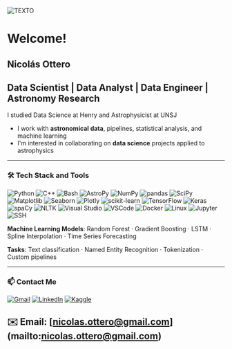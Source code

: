 ![TEXTO](nico-ottero/NGC1097.png)


# Welcome!

## Nicolás Ottero

## Data Scientist | Data Analyst | Data Engineer | Astronomy Research

I studied Data Science at Henry and Astrophysicist at UNSJ
- I work with **astronomical data**, pipelines, statistical analysis, and machine learning  
- I'm interested in collaborating on **data science** projects applied to astrophysics

---
### 🛠  Tech Stack and Tools

![Python](https://img.shields.io/badge/Python-3670A0?style=for-the-badge&logo=python&logoColor=ffdd54) ![C++](https://img.shields.io/badge/C++-00599C?style=for-the-badge&logo=cplusplus&logoColor=white) ![Bash](https://img.shields.io/badge/Bash-121011?style=for-the-badge&logo=gnubash&logoColor=white) ![AstroPy](https://img.shields.io/badge/AstroPy-ffcc00?style=for-the-badge&logo=astropy&logoColor=black) ![NumPy](https://img.shields.io/badge/NumPy-013243?style=for-the-badge&logo=numpy&logoColor=white) ![pandas](https://img.shields.io/badge/pandas-150458?style=for-the-badge&logo=pandas&logoColor=white) ![SciPy](https://img.shields.io/badge/SciPy-8CAAE6?style=for-the-badge&logo=scipy&logoColor=black) ![Matplotlib](https://img.shields.io/badge/Matplotlib-223A5E?style=for-the-badge&logo=matplotlib&logoColor=white) ![Seaborn](https://img.shields.io/badge/Seaborn-4C72B0?style=for-the-badge&logo=seaborn&logoColor=white) ![Plotly](https://img.shields.io/badge/Plotly-3F4F75?style=for-the-badge&logo=plotly&logoColor=white) ![scikit-learn](https://img.shields.io/badge/scikit--learn-F7931E?style=for-the-badge&logo=scikit-learn&logoColor=white) ![TensorFlow](https://img.shields.io/badge/TensorFlow-FF6F00?style=for-the-badge&logo=tensorflow&logoColor=white) ![Keras](https://img.shields.io/badge/Keras-D00000?style=for-the-badge&logo=keras&logoColor=white) ![spaCy](https://img.shields.io/badge/spaCy-09A3D5?style=for-the-badge&logo=spacy&logoColor=white) ![NLTK](https://img.shields.io/badge/NLTK-4B8BBE?style=for-the-badge&logo=python&logoColor=white) ![Visual Studio](https://img.shields.io/badge/Visual%20Studio-5C2D91?style=for-the-badge&logo=visualstudio&logoColor=white) ![VSCode](https://img.shields.io/badge/VS_Code-007ACC?style=for-the-badge&logo=visual-studio-code&logoColor=white) ![Docker](https://img.shields.io/badge/Docker-2496ED?style=for-the-badge&logo=docker&logoColor=white) ![Linux](https://img.shields.io/badge/Linux-FCC624?style=for-the-badge&logo=linux&logoColor=black) ![Jupyter](https://img.shields.io/badge/Jupyter-F37626?style=for-the-badge&logo=jupyter&logoColor=white) ![SSH](https://img.shields.io/badge/SSH-000000?style=for-the-badge&logo=openssh&logoColor=white)

**Machine Learning Models**: Random Forest · Gradient Boosting · LSTM · Spline Interpolation · Time Series Forecasting

**Tasks**: Text classification · Named Entity Recognition · Tokenization · Custom pipelines

---

### 📫 Contact Me

[![Gmail](https://img.shields.io/badge/Gmail-D14836?style=for-the-badge&logo=gmail&logoColor=white)](mailto:nicolas.ottero@gmail.com)
[![LinkedIn](https://img.shields.io/badge/LinkedIn-0A66C2?style=for-the-badge&logo=linkedin&logoColor=white)](https://www.linkedin.com/in/nicol%C3%A1s-ottero-68b8182b8/)
[![Kaggle](https://img.shields.io/badge/Kaggle-20BEFF?style=for-the-badge&logo=kaggle&logoColor=white)](https://www.kaggle.com/nicolsottero)

✉️ **Email**: [[nicolas.ottero@gmail.com](https://img.shields.io/badge/Gmail-D14836?style=for-the-badge&logo=gmail&logoColor=white)](mailto:nicolas.ottero@gmail.com)
---

